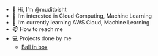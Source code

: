 - 👋 Hi, I’m @muditbisht
- 👀 I’m interested in Cloud Computing, Machine Learning
- 🌱 I’m currently learning AWS Cloud, Machine Learning
- 📫 How to reach me 
- 💻 Projects done by me
  -  [Ball in box](https://muditbisht.github.io/BallInABox/)

<!---
MuditBisht/MuditBisht is a ✨ special ✨ repository because its `README.md` (this file) appears on your GitHub profile.
You can click the Preview link to take a look at your changes.
--->
